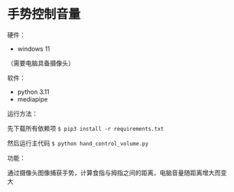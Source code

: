 # 手势控制音量



硬件：

* windows 11

（需要电脑具备摄像头）

软件：

* python 3.11
* mediapipe

运行方法：

先下载所有依赖项
`$ pip3 install -r requirements.txt`

然后运行主代码
`$ python hand_control_volume.py`

功能：

通过摄像头图像捕获手势，计算食指与拇指之间的距离，电脑音量随距离增大而变大
